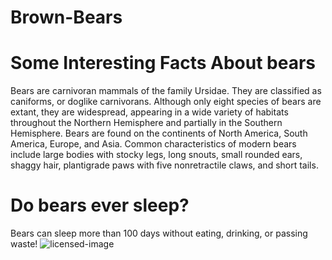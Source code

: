 # Brown-Bears

# Some Interesting Facts About bears
Bears are carnivoran mammals of the family Ursidae. They are classified as caniforms,
or doglike carnivorans. Although only eight species of bears are extant, they are widespread, appearing in a wide variety 
of habitats throughout the Northern Hemisphere and partially in the Southern Hemisphere. Bears are found on the continents 
of North America, South America, Europe, and Asia. Common characteristics of modern bears include large bodies with stocky legs,
long snouts, small rounded ears, shaggy hair, 
plantigrade paws with five nonretractile claws, and short tails.

# Do bears ever sleep?
 Bears can sleep more than 100 days without eating, drinking, or passing waste!
 ![licensed-image](https://github.com/Ernest3688/Brown-Bears/assets/88985578/2bedabee-b031-420d-80b4-0611a8ce2bd1)
